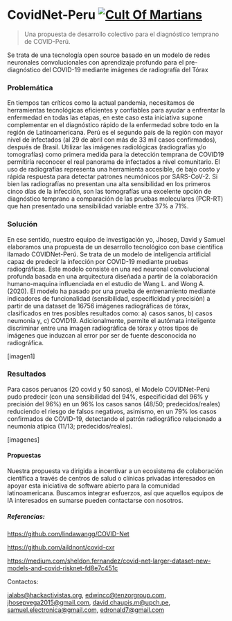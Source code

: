 # CovidNet-Peru [![Cult Of Martians][cult-img]][cult]
> Una propuesta de desarrollo colectivo para el diagnóstico temprano de COVID-Perú.

Se trata de una tecnología open source basado en un modelo de redes neuronales convolucionales con aprendizaje profundo para el pre-diagnóstico del COVID-19 mediante imágenes de radiografía del Tórax


[cult-img]:      http://cultofmartians.com/assets/badges/badge.svg
[cult]:          http://cultofmartians.com/tasks/size-limit-config.html


### Problemática
En tiempos tan críticos como la actual pandemia, necesitamos de herramientas tecnológicas eficientes y confiables para ayudar a enfrentar la enfermedad en todas las etapas, en este caso esta iniciativa supone complementar en el diagnóstico rápido de la enfermedad sobre todo en la región de Latinoamericana. Perú es el segundo país de la región con mayor nivel de infectados (al 29 de abril con más de 33 mil casos confirmados), después de Brasil.
Utilizar las imágenes radiológicas (radiografías y/o tomografías) como primera medida para la detección temprana de COVID19 permitiría reconocer el real panorama de infectados a nivel comunitario. El uso de radiografías representa una herramienta accesible, de bajo costo y rápida respuesta para detectar patrones neumónicos por SARS-CoV-2.
Si bien las radiografías no presentan una alta sensibilidad en los primeros cinco días de la infección, son las tomografías una excelente opción de diagnóstico temprano a comparación de las pruebas moleculares (PCR-RT) que han presentado una sensibilidad variable entre 37% a 71%.
### Solución
En ese sentido, nuestro equipo de investigación yo, Jhosep, David y Samuel elaboramos una propuesta de un desarrollo tecnológico con base científica llamado COVIDNet-Perú. Se trata de un modelo de inteligencia artificial capaz de predecir la infección por COVID-19 mediante pruebas radiográficas. Este modelo consiste en una red neuronal convolucional profunda basada en una arquitectura diseñada a partir de la colaboración humano-maquina influenciada en el estudio de Wang L. and Wong A. (2020).
El modelo ha pasado por una prueba de entrenamiento mediante indicadores de funcionalidad (sensibilidad, especificidad y precisión) a partir de una dataset de 16756 imágenes radiográficas de tórax, clasificados en tres posibles resultados como: a) casos sanos, b) casos neumonía y, c) COVID19. Adicionalmente, permite el autómata inteligente discriminar entre una imagen radiográfica de tórax y otros tipos de imágenes que induzcan al error por ser de fuente desconocida no radiográfica.

[imagen1] 

### Resultados
Para casos peruanos (20 covid y 50 sanos), el Modelo COVIDNet-Perú pudo predecir (con una sensibilidad del 94%, especificidad del 96% y precisión del 96%) en un 96% los casos sanos (48/50; predecidos/reales) reduciendo el riesgo de falsos negativos, asimismo, en un 79% los casos confirmados de COVID-19, detectando el patrón radiográfico relacionado a neumonía atípica (11/13; predecidos/reales).

[imagenes]

#### Propuestas
Nuestra propuesta va dirigida a incentivar a un ecosistema de colaboración científica a través de centros de salud o clínicas privadas interesados en apoyar esta iniciativa de software abierto para la comunidad latinoamericana. 
Buscamos integrar esfuerzos, así que aquellos equipos de IA interesados en sumarse pueden contactarse con nosotros.

##### Referencias:
https://github.com/lindawangg/COVID-Net

https://github.com/aildnont/covid-cxr

https://medium.com/sheldon.fernandez/covid-net-larger-dataset-new-models-and-covid-risknet-fd8e7c451c



Contactos:

ialabs@hackactivistas.org, edwincc@tenzorgroup.com, jhosepvega2015@gmail.com, david.chaupis.m@upch.pe, samuel.electronica@gmail.com, edronald7@gmail.com
